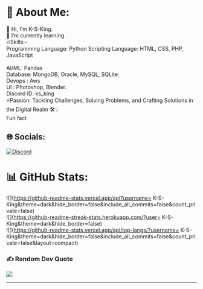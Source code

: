 # 💫 About Me:
👋 Hi, I'm K-S-King.<br>🌱 I’m currently learning .<br>🔥Skills:- <br>     Programming Language: Python     Scripting Language: HTML, CSS, PHP, JavaScript<br><br>     AI/ML: Pandas<br>     Database: MongoDB, Oracle, MySQL, SQLite.<br>     Devops : Aws<br>     UI : Photoshop, Blender.<br>Discord ID:  ks_king<br>⚡Passion: Tackling Challenges, Solving Problems, and Crafting Solutions in the Digital Realm 🛠️💡<br> Fun fact<br>


## 🌐 Socials:
[![Discord](https://img.shields.io/badge/Discord-%237289DA.svg?logo=discord&logoColor=white)](https://discord.gg/https://discord.gg/hTrRTJ86BH) 


# 📊 GitHub Stats:
![](https://github-readme-stats.vercel.app/api?username= K-S-King&theme=dark&hide_border=false&include_all_commits=false&count_private=false)<br/>
![](https://github-readme-streak-stats.herokuapp.com/?user= K-S-King&theme=dark&hide_border=false)<br/>
![](https://github-readme-stats.vercel.app/api/top-langs/?username= K-S-King&theme=dark&hide_border=false&include_all_commits=false&count_private=false&layout=compact)

### ✍️ Random Dev Quote
![](https://quotes-github-readme.vercel.app/api?type=horizontal&theme=radical)

---


<!-- Proudly created with GPRM ( https://gprm.itsvg.in ) -->
